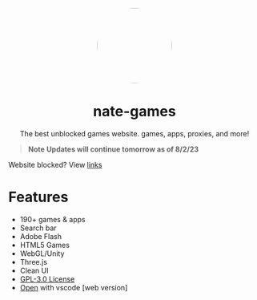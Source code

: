 <p align="center">
<kbd>
<a href="https://bit.ly/nate-games">
<img style="border-radius:50%" height="150px" src="https://raw.githubusercontent.com/nate-games/nate-games.github.io/main/0/assets/img/favicon.png"></a>
</kbd>
</p>

<h1 align="center">nate-games</h1>
<p align="center">The best unblocked games website. games, apps, proxies, and more!</p>

> **Note**
> **Updates will continue tomorrow as of 8/2/23**

Website blocked? View [links](https://github.com/nate-games/nate-games.github.io/wiki/URLS)

# Features
- 190+ games & apps
- Search bar
- Adobe Flash
- HTML5 Games
- WebGL/Unity
- Three.js
- Clean UI
- [GPL-3.0 License](https://github.com/nate-games/nate-games.github.io/blob/main/LICENSE.txt)
- [Open](https://vscode.dev/github/nate-games/nate-games.github.io) with vscode [web version]
